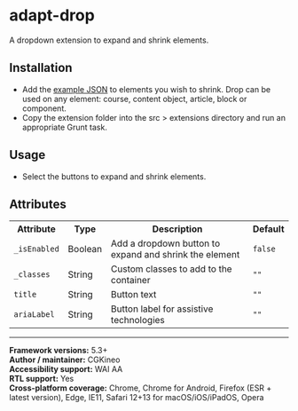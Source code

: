 # adapt-drop

A dropdown extension to expand and shrink elements.

## Installation

* Add the [example JSON](example.json) to elements you wish to shrink. Drop can be used on any element: course, content object, article, block or component.
* Copy the extension folder into the src > extensions directory and run an appropriate Grunt task.

## Usage

* Select the buttons to expand and shrink elements.

## Attributes

<table>
  <tr>
    <th>Attribute</th>
    <th>Type</th>
    <th>Description</th>
    <th>Default</th>
  </tr>
  <tr>
    <td><code>_isEnabled</code></td>
    <td>Boolean</td>
    <td>Add a dropdown button to expand and shrink the element</td>
    <td><code>false</code></td>
  </tr>
  <tr>
    <td><code>_classes</code></td>
    <td>String</td>
    <td>Custom classes to add to the container</td>
    <td><code>""</code></td>
  </tr>
  <tr>
    <td><code>title</code></td>
    <td>String</td>
    <td>Button text</td>
    <td><code>""</code></td>
  </tr>
  <tr>
    <td><code>ariaLabel</code></td>
    <td>String</td>
    <td>Button label for assistive technologies</td>
    <td><code>""</code></td>
  </tr>
</table>

---

**Framework versions:** 5.3+<br>
**Author / maintainer:** CGKineo<br>
**Accessibility support:** WAI AA<br>
**RTL support:** Yes<br>
**Cross-platform coverage:** Chrome, Chrome for Android, Firefox (ESR + latest version), Edge, IE11, Safari 12+13 for macOS/iOS/iPadOS, Opera<br>
